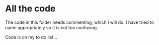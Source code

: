 # All the code

The code in this folder needs commenting, which I will do. I have tried to name appropriately so it is not too confusing. 

Code is on my to do list...